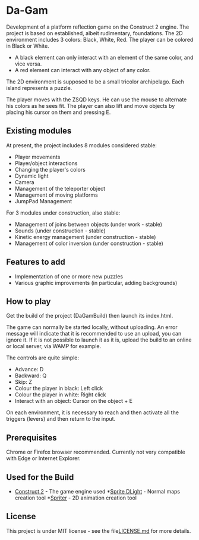 # Da-Gam

Development of a platform reflection game on the Construct 2 engine. The project is based on established, albeit rudimentary, foundations. The 2D environment includes 3 colors: Black, White, Red. The player can be colored in Black or White. 

- A black element can only interact with an element of the same color, and vice versa.
- A red element can interact with any object of any color.

The 2D environment is supposed to be a small tricolor archipelago. Each island represents a puzzle.

The player moves with the ZSQD keys. He can use the mouse to alternate his colors as he sees fit. The player can also lift and move objects by placing his cursor on them and pressing E.

## Existing modules

At present, the project includes 8 modules considered stable:

- Player movements
- Player/object interactions
- Changing the player's colors
- Dynamic light
- Camera
- Management of the teleporter object
- Management of moving platforms
- JumpPad Management

For 3 modules under construction, also stable:

- Management of joins between objects (under work - stable)
- Sounds (under construction - stable)
- Kinetic energy management (under construction - stable)
- Management of color inversion (under construction - stable)

## Features to add

- Implementation of one or more new puzzles
- Various graphic improvements (in particular, adding backgrounds)

## How to play

Get the build of the project (DaGamBuild) then launch its index.html.

The game can normally be started locally, without uploading. An error message will indicate that it is recommended to use an upload, you can ignore it. If it is not possible to launch it as it is, upload the build to an online or local server, via WAMP for example.

The controls are quite simple: 

- Advance: D
- Backward: Q
- Skip: Z
- Colour the player in black: Left click
- Colour the player in white: Right click
- Interact with an object: Cursor on the object + E

On each environment, it is necessary to reach and then activate all the triggers (levers) and then return to the input.

## Prerequisites

Chrome or Firefox browser recommended. Currently not very compatible with Edge or Internet Explorer.

## Used for the Build

* [Construct 2](https://www.scirra.com/construct2) - The game engine used
*[Sprite DLight](http://www.2deegameart.com/) - Normal maps creation tool
*[Spriter](https://brashmonkey.com/) - 2D animation creation tool

## License

This project is under MIT license - see the file[LICENSE.md](LICENSE.md) for more details.


